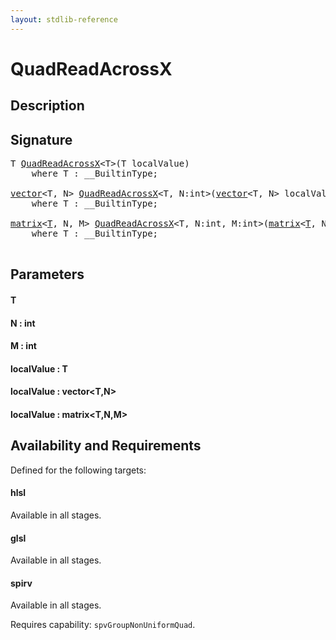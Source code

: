 ```yaml
---
layout: stdlib-reference
---
```


# QuadReadAcrossX

## Description





## Signature 

<pre>
T <a href="/stdlib-reference/global-decls/QuadReadAcrossX">QuadReadAcrossX</a>&lt;T&gt;(T <span class='code_param'>localValue</span>)
    <span class='code_keyword'>where</span> T : __BuiltinType;

<a href="/stdlib-reference/types/vector/index" class="code_type">vector</a>&lt;T, N&gt; <a href="/stdlib-reference/global-decls/QuadReadAcrossX">QuadReadAcrossX</a>&lt;T, N:<span class="code_keyword">int</span>&gt;(<a href="/stdlib-reference/types/vector/index" class="code_type">vector</a>&lt;T, N&gt; <span class='code_param'>localValue</span>)
    <span class='code_keyword'>where</span> T : __BuiltinType;

<a href="/stdlib-reference/types/matrix/index" class="code_type">matrix</a>&lt;<a href="/stdlib-reference/types/matrix/T" class="code_type">T</a>, N, M&gt; <a href="/stdlib-reference/global-decls/QuadReadAcrossX">QuadReadAcrossX</a>&lt;T, N:<span class="code_keyword">int</span>, M:<span class="code_keyword">int</span>&gt;(<a href="/stdlib-reference/types/matrix/index" class="code_type">matrix</a>&lt;<a href="/stdlib-reference/types/matrix/T" class="code_type">T</a>, N, M&gt; <span class='code_param'>localValue</span>)
    <span class='code_keyword'>where</span> T : __BuiltinType;

</pre>

## Parameters

#### T
#### N : int
#### M : int
#### localValue : T
#### localValue : vector\<T,N\>
#### localValue : matrix\<T,N,M\>

## Availability and Requirements

Defined for the following targets:

#### hlsl
Available in all stages.

#### glsl
Available in all stages.

#### spirv
Available in all stages.

Requires capability: `spvGroupNonUniformQuad`.


